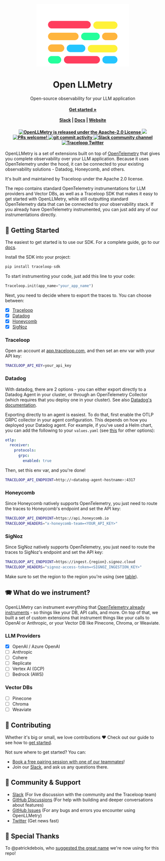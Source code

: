 <p align="center">
<a href="https://www.traceloop.com/">
<img width="300" src="https://raw.githubusercontent.com/traceloop/openllmetry/main/img/logo.png">
</a>
</p>
<h1 align="center">Open LLMetry</h1>
<p align="center">
  <p align="center">Open-source observability for your LLM application</p>
</p>
<h4 align="center">
    <a href="https://traceloop.com/docs/python-sdk/getting-started"><strong>Get started »</strong></a>
    <br />
    <br />
  <a href="https://join.slack.com/t/traceloopcommunity/shared_invite/zt-1plpfpm6r-zOHKI028VkpcWdobX65C~g">Slack</a> |
  <a href="https://traceloop.com/docs/python-sdk/introduction">Docs</a> |
  <a href="https://www.traceloop.com">Website</a>
</h4>

<h4 align="center">
   <a href="https://github.com/traceloop/openllmetry/blob/main/LICENSE">
    <img src="https://img.shields.io/badge/license-Apache 2.0-blue.svg" alt="OpenLLMetry is released under the Apache-2.0 License">
  </a>
  <a href="https://www.ycombinator.com/companies/traceloop"><img src="https://img.shields.io/website?color=%23f26522&down_message=Y%20Combinator&label=Backed&logo=ycombinator&style=flat-square&up_message=Y%20Combinator&url=https%3A%2F%2Fwww.ycombinator.com"></a>
  <a href="https://github.com/traceloop/openllmetry/blob/main/CONTRIBUTING.md">
    <img src="https://img.shields.io/badge/PRs-Welcome-brightgreen" alt="PRs welcome!" />
  </a>
  <a href="https://github.com/traceloop/openllmetry/issues">
    <img src="https://img.shields.io/github/commit-activity/m/traceloop/openllmetry" alt="git commit activity" />
  </a>
  <a href="https://join.slack.com/t/traceloopcommunity/shared_invite/zt-1plpfpm6r-zOHKI028VkpcWdobX65C~g">
    <img src="https://img.shields.io/badge/chat-on%20Slack-blueviolet" alt="Slack community channel" />
  </a>
  <a href="https://twitter.com/traceloopdev">
    <img src="https://img.shields.io/badge/follow-%40traceloopdev-1DA1F2?logo=twitter&style=social" alt="Traceloop Twitter" />
  </a>
</h4>

OpenLLMetry is a set of extensions built on top of [OpenTelemetry](https://opentelemetry.io/) that gives you complete observability over your LLM application. Because it uses OpenTelemetry under the hood, it can be connected to your existing observability solutions - Datadog, Honeycomb, and others.

It's built and maintained by Traceloop under the Apache 2.0 license.

The repo contains standard OpenTelemetry instrumentations for LLM providers and Vector DBs, as well as a Traceloop SDK that makes it easy to get started with OpenLLMetry, while still outputting standard OpenTelemetry data that can be connected to your observability stack.
If you already have OpenTelemetry instrumented, you can just add any of our instrumentations directly.

## 🚀 Getting Started

The easiest to get started is to use our SDK.
For a complete guide, go to our [docs](https://traceloop.com/docs/python-sdk/getting-started).

Install the SDK into your project:

```python
pip install traceloop-sdk
```

To start instrumenting your code, just add this line to your code:

```python
Traceloop.init(app_name="your_app_name")
```

Next, you need to decide where to export the traces to. You can choose between:
- [x] [Traceloop](#traceloop)
- [x] [Datadog](#datadog)
- [x] [Honeycomb](#honeycomb)
- [x] [SigNoz](#signoz)

### Traceloop

Open an account at [app.traceloop.com](https://app.traceloop.com), and then set an env var with your API key:

```bash
TRACELOOP_API_KEY=your_api_key
```

### Datadog

With datadog, there are 2 options - you can either export directly to a Datadog Agent in your cluster, or through an OpenTelemetry Collector (which requires that you deploy one in your cluster).
See also [Datadog's documentation](https://docs.datadoghq.com/opentelemetry/).

Exporting directly to an agent is easiest. To do that, first enable the OTLP GRPC collector in your agent configuration. This depends on how you deployed your Datadog agent. For example, if you've used a Helm chart, you can add the following to your `values.yaml` (see [this](https://docs.datadoghq.com/opentelemetry/otlp_ingest_in_the_agent/?tab=kuberneteshelmvaluesyaml#enabling-otlp-ingestion-on-the-datadog-agent) for other options):

```yaml
otlp:
  receiver:
    protocols:
      grpc:
        enabled: true
```

Then, set this env var, and you're done!

```bash
TRACELOOP_API_ENDPOINT=http://<datadog-agent-hostname>:4317
```

### Honeycomb

Since Honeycomb natively supports OpenTelemetry, you just need to route the traces to Honeycomb's endpoint and set the
API key:

```bash
TRACELOOP_API_ENDPOINT=https://api.honeycomb.io
TRACELOOP_HEADERS="x-honeycomb-team=<YOUR_API_KEY>"
```

### SigNoz

Since SigNoz natively supports OpenTelemetry, you just need to route the traces to SigNoz's endpoint and set the
API key:

```bash
TRACELOOP_API_ENDPOINT=https://ingest.{region}.signoz.cloud
TRACELOOP_HEADERS="signoz-access-token=<SIGNOZ_INGESTION_KEY>"
```

Make sure to set the region to the region you're using (see [table](https://signoz.io/docs/instrumentation/python/#send-traces-to-signoz-cloud)).

## 🪗 What do we instrument?

OpenLLMetry can instrument everything that [OpenTelemetry already instruments](https://github.com/open-telemetry/opentelemetry-python-contrib/tree/main/instrumentation) - so things like your DB, API calls, and more. On top of that, we built a set of custom extensions that instrument things like your calls to OpenAI or Anthropic, or your Vector DB like Pinecone, Chroma, or Weaviate.

### LLM Providers

- [x] OpenAI / Azure OpenAI
- [ ] Anthropic
- [ ] Cohere
- [ ] Replicate
- [ ] Vertex AI (GCP)
- [ ] Bedrock (AWS)

### Vector DBs

- [ ] Pinecone
- [ ] Chroma
- [ ] Weaviate

## 🌱 Contributing

Whether it's big or small, we love contributions ❤️ Check out our guide to see how to [get started](https://traceloop.com/docs/contributing/overview).

Not sure where to get started? You can:

- [Book a free pairing session with one of our teammates](mailto:nir@traceloop.com?subject=Pairing%20session&body=I'd%20like%20to%20do%20a%20pairing%20session!)!
- Join our <a href="https://join.slack.com/t/traceloopcommunity/shared_invite/zt-1plpfpm6r-zOHKI028VkpcWdobX65C~g">Slack</a>, and ask us any questions there.

## 💚 Community & Support

- [Slack](https://join.slack.com/t/traceloopcommunity/shared_invite/zt-1plpfpm6r-zOHKI028VkpcWdobX65C~g) (For live discussion with the community and the Traceloop team)
- [GitHub Discussions](https://github.com/traceloop/openllmetry/discussions) (For help with building and deeper conversations about features)
- [GitHub Issues](https://github.com/traceloop/openllmetry/issues) (For any bugs and errors you encounter using OpenLLMetry)
- [Twitter](https://twitter.com/traceloopdev) (Get news fast)

## 🙏 Special Thanks

To @patrickdebois, who [suggested the great name](https://x.com/patrickdebois/status/1695518950715473991?s=46&t=zn2SOuJcSVq-Pe2Ysevzkg) we're now using for this repo!

```

```
